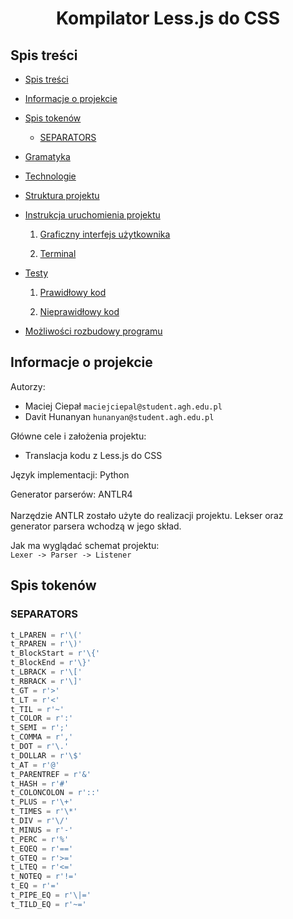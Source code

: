 <h1 align="center">  Kompilator Less.js do CSS </h1>

## Spis treści

- [Spis treści](#spis-treści)
- [Informacje o projekcie <a name="doc_scube"></a>](#informacje-o-projekcie-)
- [Spis tokenów <a name="description"></a>](#spis-tokenów-)
  - [SEPARATORS](#separators)
- [Gramatyka](#instructions)
- [Technologie](#tech)
- [Struktura projektu](#tree)
- [Instrukcja uruchomienia projektu](#servermsg)
  1. [Graficzny interfejs użytkownika](#gui)

  2. [Terminal](#cl)

- [Testy](#tests)

  1. [Prawidłowy kod](#pk)

  2. [Nieprawidłowy kod](#nk)

- [Możliwości rozbudowy programu](#extend)

## Informacje o projekcie <a name="doc_scube"></a>

Autorzy: <br>

- Maciej Ciepał `maciejciepal@student.agh.edu.pl`
- Davit Hunanyan `hunanyan@student.agh.edu.pl`

Główne cele i założenia projektu: <br>

- Translacja kodu z Less.js do CSS

Język implementacji: Python <br>

Generator parserów: ANTLR4 <br><br>
Narzędzie ANTLR zostało użyte do realizacji projektu. Lekser oraz generator parsera wchodzą w jego skład.

Jak ma wyglądać schemat projektu:<br>
`Lexer -> Parser -> Listener`

## Spis tokenów <a name="description"></a>

### SEPARATORS

```py
t_LPAREN = r'\('
t_RPAREN = r'\)'
t_BlockStart = r'\{'
t_BlockEnd = r'\}'
t_LBRACK = r'\['
t_RBRACK = r'\]'
t_GT = r'>'
t_LT = r'<'
t_TIL = r'~'
t_COLOR = r':'
t_SEMI = r';'
t_COMMA = r','
t_DOT = r'\.'
t_DOLLAR = r'\$'
t_AT = r'@'
t_PARENTREF = r'&'
t_HASH = r'#'
t_COLONCOLON = r'::'
t_PLUS = r'\+'
t_TIMES = r'\*'
t_DIV = r'\/'
t_MINUS = r'-'
t_PERC = r'%'
t_EQEQ = r'=='
t_GTEQ = r'>='
t_LTEQ = r'<='
t_NOTEQ = r'!='
t_EQ = r'='
t_PIPE_EQ = r'\|='
t_TILD_EQ = r'~='
```
